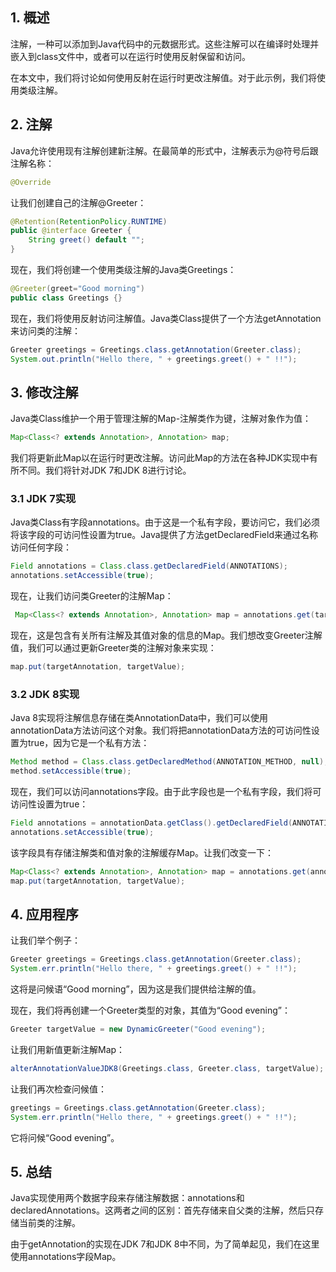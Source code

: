 ## 1. 概述

注解，一种可以添加到Java代码中的元数据形式。这些注解可以在编译时处理并嵌入到class文件中，或者可以在运行时使用反射保留和访问。

在本文中，我们将讨论如何使用反射在运行时更改注解值。对于此示例，我们将使用类级注解。

## 2. 注解

Java允许使用现有注解创建新注解。在最简单的形式中，注解表示为@符号后跟注解名称：

```java
@Override
```

让我们创建自己的注解@Greeter：

```java
@Retention(RetentionPolicy.RUNTIME)
public @interface Greeter {
    String greet() default "";
}
```

现在，我们将创建一个使用类级注解的Java类Greetings：

```java
@Greeter(greet="Good morning")
public class Greetings {}
```

现在，我们将使用反射访问注解值。Java类Class提供了一个方法getAnnotation来访问类的注解：

```java
Greeter greetings = Greetings.class.getAnnotation(Greeter.class);
System.out.println("Hello there, " + greetings.greet() + " !!");
```

## 3. 修改注解

Java类Class维护一个用于管理注解的Map-注解类作为键，注解对象作为值：

```java
Map<Class<? extends Annotation>, Annotation> map;
```

我们将更新此Map以在运行时更改注解。访问此Map的方法在各种JDK实现中有所不同。我们将针对JDK 7和JDK 8进行讨论。

### 3.1 JDK 7实现

Java类Class有字段annotations。由于这是一个私有字段，要访问它，我们必须将该字段的可访问性设置为true。Java提供了方法getDeclaredField来通过名称访问任何字段：

```java
Field annotations = Class.class.getDeclaredField(ANNOTATIONS);
annotations.setAccessible(true);
```

现在，让我们访问类Greeter的注解Map：

```java
 Map<Class<? extends Annotation>, Annotation> map = annotations.get(targetClass);
```

现在，这是包含有关所有注解及其值对象的信息的Map。我们想改变Greeter注解值，我们可以通过更新Greeter类的注解对象来实现：

```java
map.put(targetAnnotation, targetValue);
```

### 3.2 JDK 8实现

Java 8实现将注解信息存储在类AnnotationData中，我们可以使用annotationData方法访问这个对象。我们将把annotationData方法的可访问性设置为true，因为它是一个私有方法：

```java
Method method = Class.class.getDeclaredMethod(ANNOTATION_METHOD, null);
method.setAccessible(true);
```

现在，我们可以访问annotations字段。由于此字段也是一个私有字段，我们将可访问性设置为true：

```java
Field annotations = annotationData.getClass().getDeclaredField(ANNOTATIONS);
annotations.setAccessible(true);
```

该字段具有存储注解类和值对象的注解缓存Map。让我们改变一下：

```java
Map<Class<? extends Annotation>, Annotation> map = annotations.get(annotationData); 
map.put(targetAnnotation, targetValue);
```

## 4. 应用程序

让我们举个例子：

```java
Greeter greetings = Greetings.class.getAnnotation(Greeter.class);
System.err.println("Hello there, " + greetings.greet() + " !!");
```

这将是问候语“Good morning”，因为这是我们提供给注解的值。

现在，我们将再创建一个Greeter类型的对象，其值为“Good evening”：

```java
Greeter targetValue = new DynamicGreeter("Good evening");
```

让我们用新值更新注解Map：

```java
alterAnnotationValueJDK8(Greetings.class, Greeter.class, targetValue);
```

让我们再次检查问候值：

```java
greetings = Greetings.class.getAnnotation(Greeter.class);
System.err.println("Hello there, " + greetings.greet() + " !!");
```

它将问候“Good evening”。

## 5. 总结

Java实现使用两个数据字段来存储注解数据：annotations和declaredAnnotations。这两者之间的区别：首先存储来自父类的注解，然后只存储当前类的注解。

由于getAnnotation的实现在JDK 7和JDK 8中不同，为了简单起见，我们在这里使用annotations字段Map。